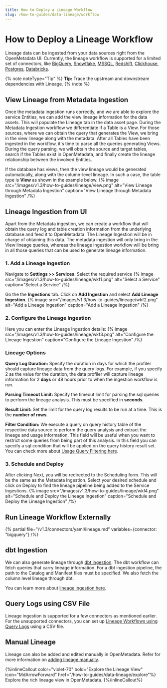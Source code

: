 ```yaml
---
title: How to Deploy a Lineage Workflow
slug: /how-to-guides/data-lineage/workflow
---
```


# How to Deploy a Lineage Workflow

Lineage data can be ingested from your data sources right from the OpenMetadata UI. Currently, the lineage workflow is supported for a limited set of connectors, like [BigQuery](/connectors/database/bigquery), [Snowflake](/connectors/database/snowflake), [MSSQL](/connectors/database/mssql), [Redshift](/connectors/database/redshift), [Clickhouse](/connectors/database/clickhouse), [Postgres](/connectors/database/postgres), [Databricks](/connectors/database/databricks).

{% note noteType="Tip" %} **Tip:** Trace the upstream and downstream dependencies with Lineage. {% /note %}

## View Lineage from Metadata Ingestion
Once the metadata ingestion runs correctly, and we are able to explore the service Entities, we can add the view lineage information for the data assets. This will populate the Lineage tab in the data asset page. During the Metadata Ingestion workflow we differentiate if a Table is a View. For those sources, where we can obtain the query that generates the View, we bring in the view lineage along with the metadata. After all Tables have been ingested in the workflow, it's time to parse all the queries generating Views. During the query parsing, we will obtain the source and target tables, search if the Tables exist in OpenMetadata, and finally create the lineage relationship between the involved Entities.

If the database has views, then the view lineage would be generated automatically, along with the column-level lineage. In such a case, the table type is **View** as shown in the example below.
 {% image
 src="/images/v1.3/how-to-guides/lineage/view.png"
 alt="View Lineage through Metadata Ingestion"
 caption="View Lineage through Metadata Ingestion"
 /%}

## Lineage Ingestion from UI
Apart from the Metadata ingestion, we can create a workflow that will obtain the query log and table creation information from the underlying database and feed it to OpenMetadata. The Lineage Ingestion will be in charge of obtaining this data. The metadata ingestion will only bring in the View lineage queries, whereas the lineage ingestion workflow will be bring in all those queries that can be used to generate lineage information.

### 1. Add a Lineage Ingestion

Navigate to **Settings >> Services**. Select the required service
 {% image
 src="/images/v1.3/how-to-guides/lineage/wkf1.png"
 alt="Select a Service"
 caption="Select a Service"
 /%}

Go the the **Ingestions** tab. Click on **Add Ingestion** and select **Add Lineage Ingestion**.
 {% image
 src="/images/v1.3/how-to-guides/lineage/wkf2.png"
 alt="Add a Lineage Ingestion"
 caption="Add a Lineage Ingestion"
 /%}

### 2. Configure the Lineage Ingestion

Here you can enter the Lineage Ingestion details:
 {% image
 src="/images/v1.3/how-to-guides/lineage/wkf3.png"
 alt="Configure the Lineage Ingestion"
 caption="Configure the Lineage Ingestion"
 /%}

### Lineage Options

**Query Log Duration:** Specify the duration in days for which the profiler should capture lineage data from the query logs. For example, if you specify 2 as the value for the duration, the data profiler will capture lineage information for 2 **days** or 48 hours prior to when the ingestion workflow is run.

**Parsing Timeout Limit:** Specify the timeout limit for parsing the sql queries to perform the lineage analysis. This must be specified in **seconds**.

**Result Limit:** Set the limit for the query log results to be run at a time. This is the **number of rows**.

**Filter Condition:** We execute a query on query history table of the respective data source to perform the query analysis and extract the lineage and usage information. This field will be useful when you want to restrict some queries from being part of this analysis. In this field you can specify a sql condition that will be applied on the query history result set. You can check more about [Usage Query Filtering here](/connectors/ingestion/workflows/usage/filter-query-set).

### 3. Schedule and Deploy

After clicking Next, you will be redirected to the Scheduling form. This will be the same as the Metadata Ingestion. Select your desired schedule and click on Deploy to find the lineage pipeline being added to the Service Ingestions.
 {% image
 src="/images/v1.3/how-to-guides/lineage/wkf4.png"
 alt="Schedule and Deploy the Lineage Ingestion"
 caption="Schedule and Deploy the Lineage Ingestion"
 /%}

## Run Lineage Workflow Externally

{% partial file="/v1.3/connectors/yaml/lineage.md" variables={connector: "bigquery"} /%}

## dbt Ingestion

We can also generate lineage through [dbt ingestion](/connectors/ingestion/workflows/dbt/ingest-dbt-ui). The dbt workflow can fetch queries that carry lineage information. For a dbt ingestion pipeline, the path to the Catalog and Manifest files must be specified. We also fetch the column level lineage through dbt.

You can learn more about [lineage ingestion here](/connectors/ingestion/lineage).

## Query Logs using CSV File

Lineage ingestion is supported for a few connectors as mentioned earlier. For the unsupported connectors, you can set up [Lineage Workflows using Query Logs](/connectors/ingestion/workflows/lineage/lineage-workflow-query-logs) using a CSV file.

## Manual Lineage

Lineage can also be added and edited manually in OpenMetadata. Refer for more information on [adding lineage manually](/how-to-guides/data-lineage/manual).

{%inlineCallout
  color="violet-70"
  bold="Explore the Lineage View"
  icon="MdArrowForward"
  href="/how-to-guides/data-lineage/explore"%}
  Explore the rich lineage view in OpenMetadata.
{%/inlineCallout%}